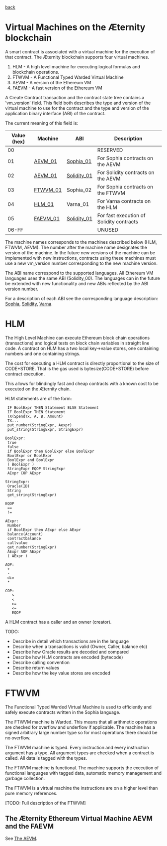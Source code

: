 [back](./contracts.md)
# Virtual Machines on the Æternity blockchain

A smart contract is associated with a virtual machine for the execution of that
contract. The Æternity blockchain supports four virtual machines.

1. HLM - A high level machine for executing logical formulas and blockchain operations.
2. FTWVM - A Functional Typed Warded Virtual Machine
3. AEVM - A version of the Ethereum VM
3. FAEVM - A fast version of the Ethereum VM

A Create Contract transaction and the contract state tree contains a
'vm_version' field. This field both describes the type and version of the
virtual machine to use for the contract and the type and version
of the application binary interface (ABI) of the contract. 

The current meaning of this field is:

| Value (hex) | Machine  | ABI         | Description
| ----------- | -------- | ----------- | -----------
|   00        |          |             | RESERVED
|   01        | [AEVM_01](aevm.md)  | [Sophia_01](sophia.md#the-sophia_01-abi)   | For Sophia contracts on the AEVM
|   02        | [AEVM_01](aevm.md)  | [Solidity_01](solidity.md#the-solidity_01-abi) | For Solidity contracts on the AEVM
|   03        | [FTWVM_01](contract_vms.md#ftwvm) | Sophia_02   | For Sophia contracts on the FTWVM
|   04        | [HLM_01](contract_vms.md#hlm)   | Varna_01    | For Varna contracts on the HLM
|   05        | [FAEVM_01](aevm.md#the-fast-%C3%86ternity-virtual-machine-faevm) | [Solidity_01](solidity.md#the-solidity_01-abi)| For fast execution of Solidity contracts
| 06-FF       |          |             | UNUSED

The machine names corresponds to the machines described below (HLM, FTWVM, AEVM).
The number after the machine name designates the version of the machine.
In the future new versions of the machine can be implemented with new instructions,
contracts using these machines must use a new vm_version number corresponding
to the new machine version.

The ABI name correspond to the supported languages. All Ethereum VM languages
uses the same ABI (Solidity_00). The languages can in the future be extended
with new functionality and new ABIs reflected by the ABI version number.

For a description of each ABI see the corresponding language description:
[Sophia](sophia.md), [Solidity](solidity.md), [Varna](varna.md).

# HLM

The High Level Machine can execute Ethereum block chain operations
(transactions) and logical tests on block chain variables in straight
line code. A contract on HLM has a two local key->value stores, one
containing numbers and one containing strings.

The cost for executing a HLM contract is directly proportional to the size of CODE+STORE.
That is the gas used is bytesize(CODE+STORE) before contract execution.

This allows for blindingly fast and cheap contracts with a known cost to be executed on the Æternity chain.

HLM statements are of the form:
```
 IF BoolExpr THEN Statement ELSE Statement
 IF BoolExpr THEN Statement 
 TX(SpendTx, A, B, Amount)
 TX...
 put_number(StringExpr, Aexpr)
 put_string(StringExpr, StringExpr)

BoolExpr:
 true
 false
 if BoolExpr then BoolExpr else BoolExpr
 BoolExpr or BoolExpr
 BoolExpr and BoolExpr
 ( BoolExpr )
 StringExpr EQOP StringExpr
 AExpr COP AExpr

StringExpr:
 Oracle(ID)
 String
 get_string(StringExpr)

EQOP
 ==
 !=

AExpr:
 Number
 if BoolExpr then AExpr else AExpr
 balance(Account)
 contractbalance
 callvalue
 get_number(StringExpr)
 AExpr AOP AExpr
 ( AExpr )

AOP:
 +
 -
 div
 *

COP:
   >
   <
   >=
   <=
   EQOP
```

A HLM contract has a caller and an owner (creator).

TODO:
 * Describe in detail which transactions are in the language
 * Describe when a transactions is valid (Owner, Caller, balance etc)
 * Describe how Oracle results are decoded and compared
 * Describe how HLM contracts are encoded (bytecode)
 * Describe calling convention
 * Describe return values
 * Describe how the key value stores are encoded

# FTWVM

The Functional Typed Warded Virtual Machine is used to efficiently and safely execute contracts written in the Sophia language.

The FTWVM machine is Warded. This means that all arithmetic operations are checked for overflow and underflow if applicable.
The machine has a signed arbitrary large number type so for most operations there should be no overflow.

The FTWVM machine is typed. Every instruction and every instruction argument has a type. All argument types are checked when
a contract is called. All data is tagged with the types.

The FTWVM machine is functional. The machine supports the execution of functional languages with tagged data,
automatic memory management and garbage collection.

The FTWVM is a virtual machine the instructions are on a higher level than pure memory references.

[TODO: Full description of the FTWVM]

## The Æternity Ethereum Virtual Machine AEVM and the FAEVM
See [The AEVM](./aevm.md).